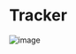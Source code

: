# Tracker

![image](https://github.com/user-attachments/assets/6f013cb1-33d8-42d7-859f-c2cb6d721bed)
